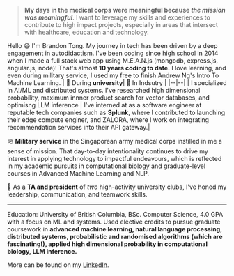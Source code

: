 
> **My days in the medical corps were meaningful because *the mission was meaningful***. I want to leverage my skills and experiences to contribute to high impact projects, especially in areas that intersect with healthcare, education and technology. 

Hello :smile: I'm Brandon Tong. My journey in tech has been driven by a deep engagement in autodidactism. I've been coding since high school in 2014 when I made a full stack web app using M.E.A.N.js (mongodb, express.js, angular.js, node)! That's almost **10 years coding to date.** I love learning, and even during military service, I used my free to finish Andrew Ng's Intro To Machine Learning.
| :microscope: During **university**| :crystal_ball: In Indsutry |
|--|--|
| I specialized in AI/ML and distributed systems. I've researched high dimensional probability, maximum innner product search for vector databases, and optimisng LLM inference | I've interned at as a software engineer at reputable tech companies such as **Splunk**, where I contributed to launching their edge compute enginer, and ZALORA, where I work on integrating recommendation services into their API gateway.|

:military_helmet: **Military service** in the Singaporean army medical corps instilled in me a sense of mission. That day-to-day intentionality continues to drive my interest in applying technology to impactful endeavours, which is reflected in my academic pursuits in computational biology and graduate-level courses in Advanced Machine Learning and NLP.

:man_dancing: As a **TA and president** of _two_ high-activity university clubs, I've honed my leadership, communication, and teamwork skills.

---

Education: University of British Columbia, BSc. Computer Science, 4.0 GPA with a focus on ML and systems. Used elective credits to pursue graduate coursework in **advanced machine learning, natural language processing, distributed systems, probabilistic and randomised algorithms (which are fascinating!), applied high dimensional probability in computational biology, LLM inference.**

More can be found on my [LinkedIn](https://www.linkedin.com/in/brandon-tong-875bba88/).
